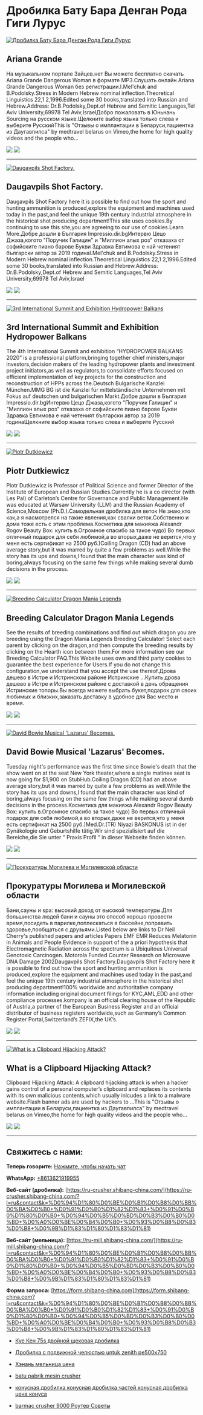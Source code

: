 # Дробилка Бату Бара Денган Рода Гиги Лурус

<a href="https://swt.shibang-china.com/?l=ru&img&k=%D0%94%D1%80%D0%BE%D0%B1%D0%B8%D0%BB%D0%BA%D0%B0+%D0%91%D0%B0%D1%82%D1%83+%D0%91%D0%B0%D1%80%D0%B0+%D0%94%D0%B5%D0%BD%D0%B3%D0%B0%D0%BD+%D0%A0%D0%BE%D0%B4%D0%B0+%D0%93%D0%B8%D0%B3%D0%B8+%D0%9B%D1%83%D1%80%D1%83%D1%81" target="_blank">![Дробилка Бату Бара Денган Рода Гиги Лурус](http://static.shibang-china.com/all-800x300/1297.jpg)</a>

## Ariana Grande
На музыкальном портале Зайцев.нет Вы можете бесплатно скачать Ariana Grande Dangerous Woman в формате MP3.Слушать онлайн Ariana Grande Dangerous Woman без регистрации.I.Mel'chuk and B.Podolsky.Stress in Modern Hebrew nominal inflection.Theoretical Linguistics 22,1 2,1996.Edited some 30 books,translated into Russian and Hebrew.Address: Dr.B.Podolsky,Dept.of Hebrew and Semitic Languages,Tel Aviv University,69978 Tel Aviv,IsraelДобро пожаловать в Юньнань Sourcing на русском языке.Щелкните выбор языка только слева и выберите РусскийThis is &quot;Отзывы о имплантации в Беларуси,пациентка из Даугавпилса&quot; by medtravel belarus on Vimeo,the home for high quality videos and the people who…


<a href="https://whatsapp.shibangsoft.com/WhatsApp.php" target="_blank" title="WhatsApp">![](http://static.shibang-china.com/icon/whatsapp.png)</a> <a href="https://swt.shibang-china.com/?l=ru&icon&k=%D0%94%D1%80%D0%BE%D0%B1%D0%B8%D0%BB%D0%BA%D0%B0+%D0%91%D0%B0%D1%82%D1%83+%D0%91%D0%B0%D1%80%D0%B0+%D0%94%D0%B5%D0%BD%D0%B3%D0%B0%D0%BD+%D0%A0%D0%BE%D0%B4%D0%B0+%D0%93%D0%B8%D0%B3%D0%B8+%D0%9B%D1%83%D1%80%D1%83%D1%81" target="_blank">![](http://static.shibang-china.com/icon/chat-ru.png)</a>

---

<a href="https://swt.shibang-china.com/?l=ru&img&k=%D0%94%D1%80%D0%BE%D0%B1%D0%B8%D0%BB%D0%BA%D0%B0+%D0%91%D0%B0%D1%82%D1%83+%D0%91%D0%B0%D1%80%D0%B0+%D0%94%D0%B5%D0%BD%D0%B3%D0%B0%D0%BD+%D0%A0%D0%BE%D0%B4%D0%B0+%D0%93%D0%B8%D0%B3%D0%B8+%D0%9B%D1%83%D1%80%D1%83%D1%81" target="_blank">![Daugavpils Shot Factory.](http://static.shibang-china.com/all-800x300/800.jpg)</a>

## Daugavpils Shot Factory.
Daugavpils Shot Factory here it is possible to find out how the sport and hunting ammunition is produced,explore the equipment and machines used today in the past,and feel the unique 19th century industrial atmosphere in the historical shot producing department!This site uses cookies.By continuing to use this site,you are agreeing to our use of cookies.Learn More.Добре дошли в България Impressio.dir.bgИнтервю Цецо Джаза,когото &quot;Поручик Галицин&quot; и &quot;Миллион алых роз&quot; отказаха от софийските пиано барове Букви Здравка Евтимова е най четеният български автор за 2019 годинаI.Mel'chuk and B.Podolsky.Stress in Modern Hebrew nominal inflection.Theoretical Linguistics 22,1 2,1996.Edited some 30 books,translated into Russian and Hebrew.Address: Dr.B.Podolsky,Dept.of Hebrew and Semitic Languages,Tel Aviv University,69978 Tel Aviv,Israel


<a href="https://whatsapp.shibangsoft.com/WhatsApp.php" target="_blank" title="WhatsApp">![](http://static.shibang-china.com/icon/whatsapp.png)</a> <a href="https://swt.shibang-china.com/?l=ru&icon&k=%D0%94%D1%80%D0%BE%D0%B1%D0%B8%D0%BB%D0%BA%D0%B0+%D0%91%D0%B0%D1%82%D1%83+%D0%91%D0%B0%D1%80%D0%B0+%D0%94%D0%B5%D0%BD%D0%B3%D0%B0%D0%BD+%D0%A0%D0%BE%D0%B4%D0%B0+%D0%93%D0%B8%D0%B3%D0%B8+%D0%9B%D1%83%D1%80%D1%83%D1%81" target="_blank">![](http://static.shibang-china.com/icon/chat-ru.png)</a>

---

<a href="https://swt.shibang-china.com/?l=ru&img&k=%D0%94%D1%80%D0%BE%D0%B1%D0%B8%D0%BB%D0%BA%D0%B0+%D0%91%D0%B0%D1%82%D1%83+%D0%91%D0%B0%D1%80%D0%B0+%D0%94%D0%B5%D0%BD%D0%B3%D0%B0%D0%BD+%D0%A0%D0%BE%D0%B4%D0%B0+%D0%93%D0%B8%D0%B3%D0%B8+%D0%9B%D1%83%D1%80%D1%83%D1%81" target="_blank">![3rd International Summit and Exhibition Hydropower Balkans](http://static.shibang-china.com/all-800x300/302.jpg)</a>

## 3rd International Summit and Exhibition Hydropower Balkans
The 4th International Summit and exhibition “HYDROPOWER BALKANS 2020” is a professional platform,bringing together chief ministers,major investors,decision makers of the leading hydropower plants and investment project initiators,as well as regulators,to consolidate efforts focused on efficient implementation of key projects for the construction and reconstruction of HPPs across the.Deutsch Bulgarische Kanzlei M&#252;nchen.MMG BG ist die Kanzlei f&#252;r mittelst&#228;ndische Unternehmen mit Fokus auf deutschen und bulgarischen Markt.Добре дошли в България Impressio.dir.bgИнтервю Цецо Джаза,когото &quot;Поручик Галицин&quot; и &quot;Миллион алых роз&quot; отказаха от софийските пиано барове Букви Здравка Евтимова е най четеният български автор за 2019 годинаЩелкните выбор языка только слева и выберите Русский


<a href="https://whatsapp.shibangsoft.com/WhatsApp.php" target="_blank" title="WhatsApp">![](http://static.shibang-china.com/icon/whatsapp.png)</a> <a href="https://swt.shibang-china.com/?l=ru&icon&k=%D0%94%D1%80%D0%BE%D0%B1%D0%B8%D0%BB%D0%BA%D0%B0+%D0%91%D0%B0%D1%82%D1%83+%D0%91%D0%B0%D1%80%D0%B0+%D0%94%D0%B5%D0%BD%D0%B3%D0%B0%D0%BD+%D0%A0%D0%BE%D0%B4%D0%B0+%D0%93%D0%B8%D0%B3%D0%B8+%D0%9B%D1%83%D1%80%D1%83%D1%81" target="_blank">![](http://static.shibang-china.com/icon/chat-ru.png)</a>

---

<a href="https://swt.shibang-china.com/?l=ru&img&k=%D0%94%D1%80%D0%BE%D0%B1%D0%B8%D0%BB%D0%BA%D0%B0+%D0%91%D0%B0%D1%82%D1%83+%D0%91%D0%B0%D1%80%D0%B0+%D0%94%D0%B5%D0%BD%D0%B3%D0%B0%D0%BD+%D0%A0%D0%BE%D0%B4%D0%B0+%D0%93%D0%B8%D0%B3%D0%B8+%D0%9B%D1%83%D1%80%D1%83%D1%81" target="_blank">![Piotr Dutkiewicz](http://static.shibang-china.com/all-800x300/1223.jpg)</a>

## Piotr Dutkiewicz
Piotr Dutkiewicz is Professor of Political Science and former Director of the Institute of European and Russian Studies.Currently he is a co director (with Les Pal) of Carleton’s Centre for Governance and Public Management.He was educated at Warsaw University (LLM) and the Russian Academy of Science,Moscow (Ph.D.).Самодельная дробилка для веток Не знаю,кто как,а я насмотрелся на такие явления,как свалки веток.Собственно и дома тоже есть с этим проблема.Косметика для макияжа Alexandr Rogov Beauty Box: купить в.Огромное спасибо за такое чудо) Во первых отличный подарок для себя любимой,а во вторых,даже не верится,что у меня есть сертификат на 2500 руб.)Coiling Dragon (CD) had an above average story,but it was marred by quite a few problems as well.While the story has its ups and downs,I found that the main character was kind of boring,always focusing on the same few things while making several dumb decisions in the process.


<a href="https://whatsapp.shibangsoft.com/WhatsApp.php" target="_blank" title="WhatsApp">![](http://static.shibang-china.com/icon/whatsapp.png)</a> <a href="https://swt.shibang-china.com/?l=ru&icon&k=%D0%94%D1%80%D0%BE%D0%B1%D0%B8%D0%BB%D0%BA%D0%B0+%D0%91%D0%B0%D1%82%D1%83+%D0%91%D0%B0%D1%80%D0%B0+%D0%94%D0%B5%D0%BD%D0%B3%D0%B0%D0%BD+%D0%A0%D0%BE%D0%B4%D0%B0+%D0%93%D0%B8%D0%B3%D0%B8+%D0%9B%D1%83%D1%80%D1%83%D1%81" target="_blank">![](http://static.shibang-china.com/icon/chat-ru.png)</a>

---

<a href="https://swt.shibang-china.com/?l=ru&img&k=%D0%94%D1%80%D0%BE%D0%B1%D0%B8%D0%BB%D0%BA%D0%B0+%D0%91%D0%B0%D1%82%D1%83+%D0%91%D0%B0%D1%80%D0%B0+%D0%94%D0%B5%D0%BD%D0%B3%D0%B0%D0%BD+%D0%A0%D0%BE%D0%B4%D0%B0+%D0%93%D0%B8%D0%B3%D0%B8+%D0%9B%D1%83%D1%80%D1%83%D1%81" target="_blank">![Breeding Calculator Dragon Mania Legends](http://static.shibang-china.com/all-800x300/568.jpg)</a>

## Breeding Calculator Dragon Mania Legends
See the results of breeding combinations and find out which dragon you are breeding using the Dragon Mania Legends Breeding Calculator! Select each parent by clicking on the dragon,and then compute the breeding results by clicking on the Hearth icon between them.For more information see our Breeding Calculator FAQ.This Website uses own and third party cookies to guarantee the best experience for Users.If you do not change this configuration,we understand that you accept the use thereof.Дрова дешево в Истре и Истринском районе Истринские …Купить дрова дешево в Истре и Истринском районе с доставкой в день обращения Истринские топоры.Вы всегда можете выбрать букет,подарок для своих любимых и близких,заказать доставку в удобное для Вас место и время.


<a href="https://whatsapp.shibangsoft.com/WhatsApp.php" target="_blank" title="WhatsApp">![](http://static.shibang-china.com/icon/whatsapp.png)</a> <a href="https://swt.shibang-china.com/?l=ru&icon&k=%D0%94%D1%80%D0%BE%D0%B1%D0%B8%D0%BB%D0%BA%D0%B0+%D0%91%D0%B0%D1%82%D1%83+%D0%91%D0%B0%D1%80%D0%B0+%D0%94%D0%B5%D0%BD%D0%B3%D0%B0%D0%BD+%D0%A0%D0%BE%D0%B4%D0%B0+%D0%93%D0%B8%D0%B3%D0%B8+%D0%9B%D1%83%D1%80%D1%83%D1%81" target="_blank">![](http://static.shibang-china.com/icon/chat-ru.png)</a>

---

<a href="https://swt.shibang-china.com/?l=ru&img&k=%D0%94%D1%80%D0%BE%D0%B1%D0%B8%D0%BB%D0%BA%D0%B0+%D0%91%D0%B0%D1%82%D1%83+%D0%91%D0%B0%D1%80%D0%B0+%D0%94%D0%B5%D0%BD%D0%B3%D0%B0%D0%BD+%D0%A0%D0%BE%D0%B4%D0%B0+%D0%93%D0%B8%D0%B3%D0%B8+%D0%9B%D1%83%D1%80%D1%83%D1%81" target="_blank">![David Bowie Musical 'Lazarus' Becomes.](http://static.shibang-china.com/all-800x300/396.jpg)</a>

## David Bowie Musical 'Lazarus' Becomes.
Tuesday night's performance was the first time since Bowie's death that the show went on at the seat New York theater,where a single matinee seat is now going for $1,900 on StubHub.Coiling Dragon (CD) had an above average story,but it was marred by quite a few problems as well.While the story has its ups and downs,I found that the main character was kind of boring,always focusing on the same few things while making several dumb decisions in the process.Косметика для макияжа Alexandr Rogov Beauty Box: купить в.Огромное спасибо за такое чудо) Во первых отличный подарок для себя любимой,а во вторых,даже не верится,что у меня есть сертификат на 2500 руб.)Med.Dr.(TR) Niyazi BASKONUS ist in der Gyn&#228;kologie und Geburtshilfe t&#228;tig.Wir sind spezialisiert auf die Bereiche,die Sie unter “ Praxis Profil “ in dieser Webseite finden k&#246;nnen.


<a href="https://whatsapp.shibangsoft.com/WhatsApp.php" target="_blank" title="WhatsApp">![](http://static.shibang-china.com/icon/whatsapp.png)</a> <a href="https://swt.shibang-china.com/?l=ru&icon&k=%D0%94%D1%80%D0%BE%D0%B1%D0%B8%D0%BB%D0%BA%D0%B0+%D0%91%D0%B0%D1%82%D1%83+%D0%91%D0%B0%D1%80%D0%B0+%D0%94%D0%B5%D0%BD%D0%B3%D0%B0%D0%BD+%D0%A0%D0%BE%D0%B4%D0%B0+%D0%93%D0%B8%D0%B3%D0%B8+%D0%9B%D1%83%D1%80%D1%83%D1%81" target="_blank">![](http://static.shibang-china.com/icon/chat-ru.png)</a>

---

<a href="https://swt.shibang-china.com/?l=ru&img&k=%D0%94%D1%80%D0%BE%D0%B1%D0%B8%D0%BB%D0%BA%D0%B0+%D0%91%D0%B0%D1%82%D1%83+%D0%91%D0%B0%D1%80%D0%B0+%D0%94%D0%B5%D0%BD%D0%B3%D0%B0%D0%BD+%D0%A0%D0%BE%D0%B4%D0%B0+%D0%93%D0%B8%D0%B3%D0%B8+%D0%9B%D1%83%D1%80%D1%83%D1%81" target="_blank">![Прокуратуры Могилева и Могилевской области](http://static.shibang-china.com/all-800x300/75.jpg)</a>

## Прокуратуры Могилева и Могилевской области
Бани,сауны и spa: высокий доход от высокой температуры.Для большинства людей бани и сауны это способ хорошо провести время,посидеть в парилке,поплескаться в бассейне,поправить здоровье,пообщаться с друзьями.Listed below are links to Dr Neil Cherry's published papers and articles Papers EMF EMR Reduces Melatonin in Animals and People Evidence in support of the a priori hypothesis that Electromagnetic Radiation across the spectrum is a Ubiquitous Universal Genotoxic Carcinogen. Motorola Funded Counter Research on Microwave DNA Damage 2002Daugavpils Shot Factory.Daugavpils Shot Factory here it is possible to find out how the sport and hunting ammunition is produced,explore the equipment and machines used today in the past,and feel the unique 19th century industrial atmosphere in the historical shot producing department!100% worldwide and authoritative company information including original document filings for KYC,AML,EDD and other compliance processes.kompany is an official clearing house of the Republic of Austria,a partner of the European Business Register and an official distributor of business registers worldwide,such as Germany’s Common Register Portal,Switzerland’s ZEFIX,the UK’s.


<a href="https://whatsapp.shibangsoft.com/WhatsApp.php" target="_blank" title="WhatsApp">![](http://static.shibang-china.com/icon/whatsapp.png)</a> <a href="https://swt.shibang-china.com/?l=ru&icon&k=%D0%94%D1%80%D0%BE%D0%B1%D0%B8%D0%BB%D0%BA%D0%B0+%D0%91%D0%B0%D1%82%D1%83+%D0%91%D0%B0%D1%80%D0%B0+%D0%94%D0%B5%D0%BD%D0%B3%D0%B0%D0%BD+%D0%A0%D0%BE%D0%B4%D0%B0+%D0%93%D0%B8%D0%B3%D0%B8+%D0%9B%D1%83%D1%80%D1%83%D1%81" target="_blank">![](http://static.shibang-china.com/icon/chat-ru.png)</a>

---

<a href="https://swt.shibang-china.com/?l=ru&img&k=%D0%94%D1%80%D0%BE%D0%B1%D0%B8%D0%BB%D0%BA%D0%B0+%D0%91%D0%B0%D1%82%D1%83+%D0%91%D0%B0%D1%80%D0%B0+%D0%94%D0%B5%D0%BD%D0%B3%D0%B0%D0%BD+%D0%A0%D0%BE%D0%B4%D0%B0+%D0%93%D0%B8%D0%B3%D0%B8+%D0%9B%D1%83%D1%80%D1%83%D1%81" target="_blank">![What is a Clipboard Hijacking Attack?](http://static.shibang-china.com/all-800x300/1180.jpg)</a>

## What is a Clipboard Hijacking Attack?
Clipboard Hijacking Attack: A clipboard hijacking attack is when a hacker gains control of a personal computer’s clipboard and replaces its contents with its own malicious contents,which usually inlcudes a link to a malware website.Flash banner ads are used by hackers to …This is &quot;Отзывы о имплантации в Беларуси,пациентка из Даугавпилса&quot; by medtravel belarus on Vimeo,the home for high quality videos and the people who…

<a href="https://whatsapp.shibangsoft.com/WhatsApp.php" target="_blank" title="WhatsApp">![](http://static.shibang-china.com/icon/whatsapp.png)</a> <a href="https://swt.shibang-china.com/?l=ru&icon&k=%D0%94%D1%80%D0%BE%D0%B1%D0%B8%D0%BB%D0%BA%D0%B0+%D0%91%D0%B0%D1%82%D1%83+%D0%91%D0%B0%D1%80%D0%B0+%D0%94%D0%B5%D0%BD%D0%B3%D0%B0%D0%BD+%D0%A0%D0%BE%D0%B4%D0%B0+%D0%93%D0%B8%D0%B3%D0%B8+%D0%9B%D1%83%D1%80%D1%83%D1%81" target="_blank">![](http://static.shibang-china.com/icon/chat-ru.png)</a>

---
## Свяжитесь с нами:

**Теперь говорите:** [Нажмите, чтобы начать чат](https://swt.shibang-china.com?l=ru&contact&k=%D0%94%D1%80%D0%BE%D0%B1%D0%B8%D0%BB%D0%BA%D0%B0+%D0%91%D0%B0%D1%82%D1%83+%D0%91%D0%B0%D1%80%D0%B0+%D0%94%D0%B5%D0%BD%D0%B3%D0%B0%D0%BD+%D0%A0%D0%BE%D0%B4%D0%B0+%D0%93%D0%B8%D0%B3%D0%B8+%D0%9B%D1%83%D1%80%D1%83%D1%81)

**WhatsApp:**  [+8613621919955](https://whatsapp.shibangsoft.com/WhatsApp.php)

**Веб-сайт (дробилка):** [https://ru-crusher.shibang-china.com/](https://ru-crusher.shibang-china.com/?l=ru&contact&k=%D0%94%D1%80%D0%BE%D0%B1%D0%B8%D0%BB%D0%BA%D0%B0+%D0%91%D0%B0%D1%82%D1%83+%D0%91%D0%B0%D1%80%D0%B0+%D0%94%D0%B5%D0%BD%D0%B3%D0%B0%D0%BD+%D0%A0%D0%BE%D0%B4%D0%B0+%D0%93%D0%B8%D0%B3%D0%B8+%D0%9B%D1%83%D1%80%D1%83%D1%81)

**Веб-сайт (мельница):** [https://ru-mill.shibang-china.com/](https://ru-mill.shibang-china.com/?l=ru&contact&k=%D0%94%D1%80%D0%BE%D0%B1%D0%B8%D0%BB%D0%BA%D0%B0+%D0%91%D0%B0%D1%82%D1%83+%D0%91%D0%B0%D1%80%D0%B0+%D0%94%D0%B5%D0%BD%D0%B3%D0%B0%D0%BD+%D0%A0%D0%BE%D0%B4%D0%B0+%D0%93%D0%B8%D0%B3%D0%B8+%D0%9B%D1%83%D1%80%D1%83%D1%81)

**Форма запроса:** [https://form.shibang-china.com](https://form.shibang-china.com?l=ru&contact&k=%D0%94%D1%80%D0%BE%D0%B1%D0%B8%D0%BB%D0%BA%D0%B0+%D0%91%D0%B0%D1%82%D1%83+%D0%91%D0%B0%D1%80%D0%B0+%D0%94%D0%B5%D0%BD%D0%B3%D0%B0%D0%BD+%D0%A0%D0%BE%D0%B4%D0%B0+%D0%93%D0%B8%D0%B3%D0%B8+%D0%9B%D1%83%D1%80%D1%83%D1%81)

* [Куе Кен 75s двойной щековая дробилка](../131/%D0%9A%D1%83%D0%B5%20%D0%9A%D0%B5%D0%BD%2075s%20%D0%B4%D0%B2%D0%BE%D0%B9%D0%BD%D0%BE%D0%B9%20%D1%89%D0%B5%D0%BA%D0%BE%D0%B2%D0%B0%D1%8F%20%D0%B4%D1%80%D0%BE%D0%B1%D0%B8%D0%BB%D0%BA%D0%B0.md)

* [Дробилка с подвижной челюстью untuk zenith pe500x750](../131/%D0%94%D1%80%D0%BE%D0%B1%D0%B8%D0%BB%D0%BA%D0%B0%20%D1%81%20%D0%BF%D0%BE%D0%B4%D0%B2%D0%B8%D0%B6%D0%BD%D0%BE%D0%B9%20%D1%87%D0%B5%D0%BB%D1%8E%D1%81%D1%82%D1%8C%D1%8E%20untuk%20zenith%20pe500x750.md)

* [Хэнань мельница цена](../133/%D0%A5%D1%8D%D0%BD%D0%B0%D0%BD%D1%8C%20%D0%BC%D0%B5%D0%BB%D1%8C%D0%BD%D0%B8%D1%86%D0%B0%20%D1%86%D0%B5%D0%BD%D0%B0.md)

* [batu pabrik mesin crusher](../131/batu%20pabrik%20mesin%20crusher.md)

* [конусная дробилка конусная дробилка частей конусная дробилка цена конуса](../133/%D0%BA%D0%BE%D0%BD%D1%83%D1%81%D0%BD%D0%B0%D1%8F%20%D0%B4%D1%80%D0%BE%D0%B1%D0%B8%D0%BB%D0%BA%D0%B0%20%D0%BA%D0%BE%D0%BD%D1%83%D1%81%D0%BD%D0%B0%D1%8F%20%D0%B4%D1%80%D0%BE%D0%B1%D0%B8%D0%BB%D0%BA%D0%B0%20%D1%87%D0%B0%D1%81%D1%82%D0%B5%D0%B9%20%D0%BA%D0%BE%D0%BD%D1%83%D1%81%D0%BD%D0%B0%D1%8F%20%D0%B4%D1%80%D0%BE%D0%B1%D0%B8%D0%BB%D0%BA%D0%B0%20%D1%86%D0%B5%D0%BD%D0%B0%20%D0%BA%D0%BE%D0%BD%D1%83%D1%81%D0%B0.md)

* [barmac crusher 9000 Роутер Советы](../132/barmac%20crusher%209000%20%D0%A0%D0%BE%D1%83%D1%82%D0%B5%D1%80%20%D0%A1%D0%BE%D0%B2%D0%B5%D1%82%D1%8B.md)